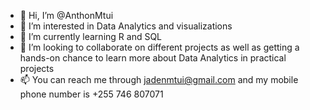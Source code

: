 - 👋 Hi, I’m @AnthonMtui
- 👀 I’m interested in Data Analytics and visualizations
- 🌱 I’m currently learning R and SQL
- 💞️ I’m looking to collaborate on different projects as well as getting a hands-on chance to learn more about Data Analytics in practical projects
- 📫 You can reach me through jadenmtui@gmail.com and my  mobile phone number is +255 746 807071

<!---
AnthonMtui/AnthonMtui is a ✨ special ✨ repository because its `README.md` (this file) appears on your GitHub profile.
You can click the Preview link to take a look at your changes.
--->

